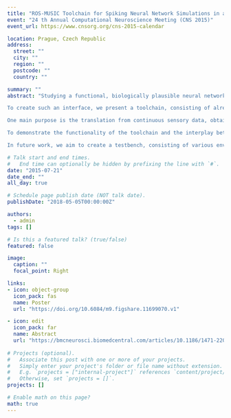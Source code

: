 ```yaml
---
title: "ROS-MUSIC Toolchain for Spiking Neural Network Simulations in a Robotic Environment"
event: "24 th Annual Computational Neuroscience Meeting (CNS 2015)"
event_url: https://www.cnsorg.org/cns-2015-calendar

location: Prague, Czech Republic
address:
  street: ""
  city: ""
  region: ""
  postcode: ""
  country: ""

summary: ""
abstract: "Studying a functional, biologically plausible neural network that performs a particular task is highly relevant for progress in both neuroscience and machine learning. Most tasks used to test the function of a simulated neural network are still very artificial and thus too narrow, providing only little insight into the true value of a particular neural network architecture under study. For example, many models of reinforcement learning in the brain rely on a discrete set of environmental states and actions. In order to move closer towards more realistic models, modeling studies have to be conducted in more realistic environments that provide complex sensory input about the states. A way to achieve this is to provide an interface between a robotic and a neural network simulation, such that a neural network controller gains access to a realistic agent which is acting in a complex environment that can be flexibly designed by the experimentalist.

To create such an interface, we present a toolchain, consisting of already existing and robust tools, which forms the missing link between robotic and neuroscience with the goal of connecting robotic simulators with neural simulators. This toolchain is a generic solution and is able to combine various robotic simulators with various neural simulators by connecting the Robot Operating System (ROS) with the Multi-Simulation Coordinator (MUSIC). ROS is the most widely used middleware in the robotic community with interfaces for robotic simulators like Gazebo, Morse, Webots, etc, and additionally allows the users to specify their own robot and sensors in great detail with the Unified Robot Description Language (URDF). MUSIC is a communicator between the major, state-of-the-art neural simulators: NEST, Moose and NEURON. By implementing an interface between ROS and MUSIC, our toolchain is combining two powerful middlewares, and is therefore a multi-purpose generic solution.

One main purpose is the translation from continuous sensory data, obtained from the sensors of a virtual robot, to spiking data which is passed to a neural simulator of choice. The translation from continuous data to spiking data is performed using the Neural Engineering Framework (NEF) proposed by Eliasmith & Anderson. By sending motor commands from the neural simulator back to the robotic simulator, the interface is forming a closed loop between the virtual robot and its spiking neural network controller.

To demonstrate the functionality of the toolchain and the interplay between all its different components, we implemented one of the vehicles described by Braitenberg using the robotic simulator Gazebo and the neural simulator NEST.

In future work, we aim to create a testbench, consisting of various environments for reinforcement learning algorithms, to provide a validation tool for the functionality of biological motivated models of learning."

# Talk start and end times.
#   End time can optionally be hidden by prefixing the line with `#`.
date: "2015-07-21"
date_end: ""
all_day: true

# Schedule page publish date (NOT talk date).
publishDate: "2018-05-05T00:00:00Z"

authors: 
  - admin
tags: []

# Is this a featured talk? (true/false)
featured: false

image:
  caption: ""
  focal_point: Right

links:
- icon: object-group
  icon_pack: fas
  name: Poster
  url: "https://doi.org/10.6084/m9.figshare.11699070.v1"

- icon: edit
  icon_pack: far
  name: Abstract
  url: "https://bmcneurosci.biomedcentral.com/articles/10.1186/1471-2202-16-S1-P169"
  
# Projects (optional).
#   Associate this post with one or more of your projects.
#   Simply enter your project's folder or file name without extension.
#   E.g. `projects = ["internal-project"]` references `content/project/deep-learning/index.md`.
#   Otherwise, set `projects = []`.
projects: []

# Enable math on this page?
math: true
---
```


